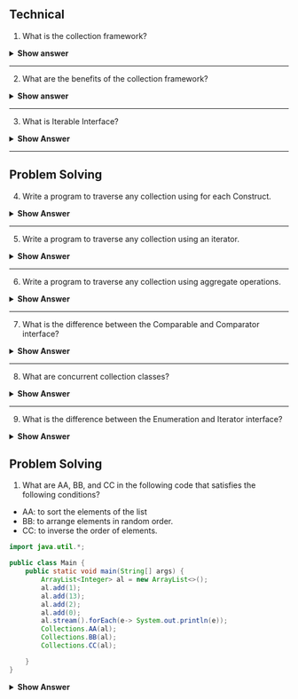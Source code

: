  ## Technical
 
 1. What is the collection framework? 

<details>
  <summary><b>Show answer</b></summary>
 
 > Collection is a container or object that combines multiple elements into a single unit. Collections are used to store retrieve and manipulate data.
 > Collection framework is an architecture for collections and every collection framework has Interface, implementation for the interface and the algorithms( searching and sorting etc.)
  
</details>

---

2. What are the benefits of the collection framework? 

<details>
  <summary><b>Show answer</b></summary>
  
> Collection framework contains implementations for all the data structures, so the hectic task of creating and implementing everything is avoided.

> All the classes in the Collection Framework are optimized. So the programmer utilizes the optimized data structure classes.

> There are predefined methods for all Interfaces and the Collection class has some built-in methods like `sort()`, `shuffle()` etc.
  
</details>

---

3. What is Iterable Interface?

<details>
<summary><b>Show Answer</b></summary>

>- All the classes under the collection framework implement an Iterable interface.
> - Any class that implements an Iterable interface can be traversed using for each Construct. 

</details>

---

## Problem Solving


4. Write a program to traverse any collection using for each Construct.


<details>
<summary><b>Show Answer</b></summary>

``` java

import java.util.*;

public class Main {
    public static void main(String[] args) {
        ArrayList<Integer> al = new ArrayList<>();
        al.add(1);
        al.add(13);
        al.add(2);
        al.add(0);
        for( Integer i: al)
        {
            System.out.println(i);
        }
    }
}

```



<details>
<summary><b>Explanation</b></summary>

<blockquote>

- for each loop uses list iterator internally
- for each loop can be used to only iterate over a loop but not modify the Collection.

</blockquote>


</details>


</details>
 
 ---

5. Write a program to traverse any collection using an iterator.


<details>
<summary><b>Show Answer</b></summary>

``` java

import java.util.*;

public class Main {
    public static void main(String[] args) {
        ArrayList<Integer> al = new ArrayList<>();
        al.add(1);
        al.add(13);
        al.add(2);
        al.add(0);
        Iterator i = al.iterator();
        while(i.hasNext())
        {
            System.out.println(i.next());
        }
    }
}

```

<details>
<summary><b>Explanation</b></summary>

<blockquote>

- An Iterator is an object that is used to traverse through a collection and to remove elements from the collection based on a condition.
- `hasNext()` returns true if collection has the next element and false if empty. `next()` returns the next elemnent int the iteration.

</blockquote>


</details>


</details>
 
 ---

6. Write a program to traverse any collection using aggregate operations.

<details>
<summary><b>Show Answer</b></summary>

``` java

import java.util.*;

public class Main {
    public static void main(String[] args) {
        ArrayList<Integer> al = new ArrayList<>();
        al.add(1);
        al.add(13);
        al.add(2);
        al.add(0);
        al.stream().forEach(e-> System.out.println(e));

    }
}

```

<details>
<summary><b>Show Answer</b></summary>

<blockquote>

- `ArrayList` is converted to a stream and `forEach()` method is used to iterate over the `ArrayList`

</blockquote>

</details>
</details>
 
 ---


7. What is the difference between the Comparable and Comparator interface?

<details>
<summary><b>Show Answer</b></summary>

**Comparable**: A comparable object is capable of comparing itself with another object. The class itself must implement the `java.lang.Comparable` interface to be able to compare its instances.

**Comparator**: A comparator object is capable of comparing two different objects. The class is not comparing its instances, but some other classes' instances. This comparator class must implement the `java.util.Comparator` interface.

Comparable and Comparator both are interfaces and can be used to sort collection elements.

| Sl.No|Comparable           |Comparator                                                |
|------|-----------------------|----------------------------------------------------------|
| 01.|Comparable provides a single sorting sequence. In other words, we can sort the collection based on a single element such as id, name, and price.|The Comparator provides multiple sorting sequences. In other words, we can sort the collection based on multiple elements such as id, name, price etc.|
| 02.|Comparable affects the original class, i.e., the actual class is modified.|Comparator doesn't affect the original class, i.e., the actual class is not modified.|
| 03.|Comparable provides compareTo() method to sort elements.| Comparator provides compare() method to sort elements.|
| 04.|Comparable is present in java.lang package.|A Comparator is present in java.util package.|
| 05.|We can sort the list elements of Comparable type by Collections.sort(List) method.|We can sort the list elements of Comparator type by Collections.sort(List, Comparator) method.|
 

</details>
 
 ---

8. What are concurrent collection classes?

<details>
<summary><b>Show Answer</b></summary>
<blockquote>
The concurrent collection APIs of Java provides a range of classes that are specifically designed to deal with concurrent operations. These classes are alternatives to the Java Collection Framework and provide similar functionality except with the additional support of concurrency.

**Java Concurrent Collection Classes**  

* BlockingQueue  
* ArrayBlockingQueue 
* SynchronousQueue 
* PriorityBlockingQueue 
* LinkedBlockingQueue 
* DelayQueue 
* BlockingDeque 
* LinkedBlockingDeque 
* TransferQueue 
* LinkedTransferQueue 
* ConcurrentMap 
* ConcurrentHashMap 
* ConcurrentNavigableMap 
* ConcurrentSkipListMap

</blockquote>

</details>
 
 ---

9. What is the difference between the Enumeration and Iterator interface?

<details>
<summary><b>Show Answer</b></summary>
<blockquote>

Enumeration and Iterator are two interfaces in java.util package which is used to traverse over the elements of a Collection object.

**Differences**  

|Iterator |Enumeration         |
|-----------|--------------------|
|hasNext()  |hasMoreElements()   |
|next()     |nextElement()       |
|remove() |(Not Available)     |


| Sl.No |Enumeration               |Iterator                          |
|-------|----------------------------|----------------------------------|
| 01.  |Using Enumeration, you can only traverse the collection. You can’t do any modifications to the collection while traversing it.    |Using an Iterator, you can remove an element of the collection while traversing it.|
| 02.  |Enumeration is introduced in JDK 1.0| Iterator is introduced from JDK 1.2     |
| 03.  |Enumeration is used to traverse the legacy classes like Vector, Stack and HashTable.|Iterator is used to iterate most of the classes in the collection framework like ArrayList, HashSet, HashMap, LinkedList etc.|
| 04.  |Methods : hasMoreElements() and nextElement()|  Methods : hasNext(), next() and remove()|
| 05.  |Enumeration is fail-safe in nature. |Iterator is fail-fast in nature.|
| 06.  |Enumeration is not safe and secured due to its fail-safe nature.|  Iterator is safer and secured than Enumeration.|

</blockquote>
</details>

## Problem Solving

1. What are AA, BB, and CC in the following code that satisfies the following conditions?

- AA: to sort the elements of the list
- BB: to arrange elements in random order.
- CC: to inverse the order of elements.

```  java
import java.util.*;

public class Main {
    public static void main(String[] args) {
        ArrayList<Integer> al = new ArrayList<>();
        al.add(1);
        al.add(13);
        al.add(2);
        al.add(0);
        al.stream().forEach(e-> System.out.println(e));
        Collections.AA(al);
        Collections.BB(al);
        Collections.CC(al);

    }
}

```

<details>
<summary><b>Show Answer</b></summary>

<blockquote>

- AA: `sort(Collection)`
- BB: `shuffle(Collection)`
- CC: `reverse(Collection)`

</blockquote>


</details>






